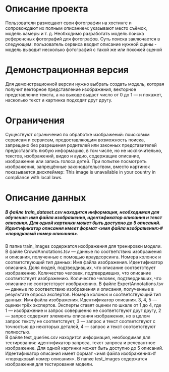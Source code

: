 # Описание проекта
Пользователи размещают свои фотографии на хостинге и сопровождают их полным описанием: указывают место съёмок, модель камеры и т. д. 
Необходимо разработать модель поиска референсных фотографий для фотографов. Суть поиска заключается в следующем: пользователь сервиса вводит описание нужной сцены - модель выводит несколько фотографий с такой же или похожей сценой

# Демонстрационная версия
Для демонстрационной версии нужно выбрать создать модель, которая получит векторное представление изображения, векторное представление текста, а на выходе выдаст число от 0 до 1 — и покажет, насколько текст и картинка подходят друг другу.

# Ограничения
Существуют ограничения по обработке изображений: поисковым сервисам и сервисам, предоставляющим возможность поиска, запрещено без разрешения родителей или законных представителей предоставлять любую информацию, в том числе, но не исключительно, текстов, изображений, видео и аудио, содержащие описание, изображение или запись голоса детей. При попытке посмотреть изображения, запрещённые законодательством, вместо картинок показывается дисклеймер: This image is unavailable in your country in compliance with local laws.

# Описание данных
##### В файле train_dataset.csv находится информация, необходимая для обучения: имя файла изображения, идентификатор описания и текст описания. Для одной картинки может быть доступно до 5 описаний. Идентификатор описания имеет формат <имя файла изображения>#<порядковый номер описания>.
В папке train_images содержатся изображения для тренировки модели.
В файле CrowdAnnotations.tsv  — данные по соответствию изображения и описания, полученные с помощью краудсорсинга. Номера колонок и соответствующий тип данных:
Имя файла изображения.
Идентификатор описания.
Доля людей, подтвердивших, что описание соответствует изображению.
Количество человек, подтвердивших, что описание соответствует изображению.
Количество человек, подтвердивших, что описание не соответствует изображению.
В файле ExpertAnnotations.tsv  — данные по соответствию изображения и описания, полученные в результате опроса экспертов. Номера колонок и соответствующий тип данных:
Имя файла изображения.
Идентификатор описания.
3, 4, 5 — оценки трёх экспертов. 
Эксперты ставят оценки по шкале от 1 до 4, где 1 — изображение и запрос совершенно не соответствуют друг другу, 2 — запрос содержит элементы описания изображения, но в целом запрос тексту не соответствует, 3 — запрос и текст соответствуют с точностью до некоторых деталей, 4 — запрос и текст соответствуют полностью.      
В файле test_queries.csv находится информация, необходимая для тестирования: идентификатор запроса, текст запроса и релевантное изображение. Для одной картинки может быть доступно до 5 описаний. Идентификатор описания имеет формат <имя файла изображения>#<порядковый номер описания>.
В папке test_images содержатся изображения для тестирования модели.

